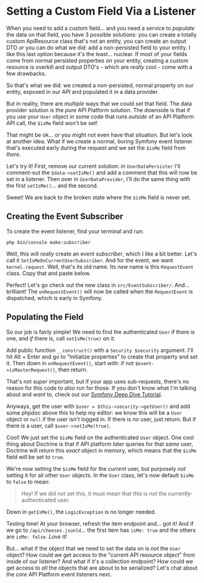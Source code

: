 # Setting a Custom Field Via a Listener

When you need to add a custom field... and you need a service to *populate* the
data on that field, you have 3 possible solutions: you can create a totally
custom ApiResource class that's not an entity, you can create an output DTO *or*
you can do what we did: add a non-persisted field to your entity. I like this last
option because it's the least... nuclear. If most of your fields come from normal
persisted properties on your entity, creating a custom resource is overkill and
output DTO's - which are *really* cool - come with a few drawbacks.

So that's what we did: we created a non-persisted, normal property on our entity,
exposed in our API and populated it in a data provider.

But in reality, there are *multiple* ways that we could *set* that field. The data
provider solution is the *pure* API Platform solution. The downside is that if
you use your `User` object in some code that runs *outside* of an API Platform API
call, the `$isMe` field won't be set!

That might be ok... or you might not even have that situation. But let's look
at another idea. What if we create a normal, boring Symfony event listener that's
executed early during the request and we set the `$isMe` field from *there*.

Let's try it! First, remove our current solution: in `UserDataPersister` I'll
comment-out the `$data->setIsMe()` and add a comment that this will now be set in
a listener. Then over in `UserDataProvider`, I'll do the same thing with the
first `setIsMe()`... and the second.

Sweet! We are back to the broken state where the `$isMe` field is never set.

## Creating the Event Subscriber

To create the event listener, find your terminal and run:

```terminal
php bin/console make:subscriber
```

Well, this will *really* create an event *subscriber*, which I like a bit better.
Let's call it `SetIsMeOnCurrentUserSubscriber`. And for the event, we want
`kernel.request`. Well, that's its old name. Its *new* name is this
`RequestEvent` class. Copy that and paste below.

Perfect! Let's go check out the new class in `src/EventSubscriber/`. And...
brilliant! The `onRequestEvent()` will now be called when the `RequestEvent`
is dispatched, which is early in Symfony.

## Populating the Field

So our job is fairly simple! We need to find the authenticated `User` if there
is one, and *if* there is, call `setIsMe(true)` on it.

Add public function `__construct()` with a `Security $security` argument. I'll
hit Alt + Enter and go to "Initialize properties" to create that property and set
it. Then down in `onRequestEvent()`, start with: if not `$event->isMasterRequest()`,
then return.

That's not *super* important, but if your app uses sub-requests, there's no reason
for this code to *also* run for those. If you don't know what I'm talking about
and *want* to, check out our
[Symfony Deep Dive Tutorial](https://symfonycasts.com/screencast/deep-dive/sub-request).

Anyways, get the user with `$user = $this->security->getUser()` and add some
phpdoc above this to help my editor: we know this will be a `User` object or
`null` if the user isn't logged in. If there is *no* user, just return. But
if there *is* a user, call `$user->setIsMe(true)`.

Cool! We just set the `$isMe` field on the authenticated `User` object. One cool
thing about Doctrine is that if API platform *later* queries for that *same* user,
Doctrine will return this *exact* object in memory, which means that the
`$isMe` field *will* be set to `true`.

We're now setting the `$isMe` field for the *current* user, but purposely *not*
setting it for all other `User` objects. In the `User` class, let's now default
`$isMe` to `false` to mean:

> Hey! If we did not set this, it must mean that this is *not* the
> currently-authenticated user.

Down in `getIsMe()`, the `LogicException` is no longer needed.

Testing time! At your browser, refresh the item endpoint and... got it! And
if we go to `/api/cheeses.jsonld`... the first item has `isMe: true` and the
others are `isMe: false`. *Love* it!

But... what if the object that we need to set the data on is *not* the `User`
object? How could we get access to the "current API resource object" from
inside of our listener? And what if it's a collection endpoint? How could we
get access to *all* the objects that are about to be serialized? Let's chat
about the *core* API Platform event listeners next.
